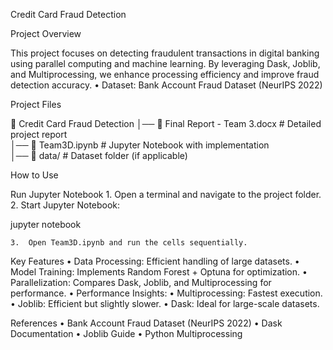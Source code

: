 Credit Card Fraud Detection

Project Overview

This project focuses on detecting fraudulent transactions in digital banking using parallel computing and machine learning. By leveraging Dask, Joblib, and Multiprocessing, we enhance processing efficiency and improve fraud detection accuracy.
	•	Dataset: Bank Account Fraud Dataset (NeurIPS 2022)

Project Files

📂 Credit Card Fraud Detection
│── 📄 Final Report - Team 3.docx       # Detailed project report  
│── 📄 Team3D.ipynb                     # Jupyter Notebook with implementation  
│── 📂 data/                            # Dataset folder (if applicable)  

How to Use

Run Jupyter Notebook
	1.	Open a terminal and navigate to the project folder.
	2.	Start Jupyter Notebook:

jupyter notebook


	3.	Open Team3D.ipynb and run the cells sequentially.

Key Features
	•	Data Processing: Efficient handling of large datasets.
	•	Model Training: Implements Random Forest + Optuna for optimization.
	•	Parallelization: Compares Dask, Joblib, and Multiprocessing for performance.
	•	Performance Insights:
	•	Multiprocessing: Fastest execution.
	•	Joblib: Efficient but slightly slower.
	•	Dask: Ideal for large-scale datasets.

References
	•	Bank Account Fraud Dataset (NeurIPS 2022)
	•	Dask Documentation
	•	Joblib Guide
	•	Python Multiprocessing
